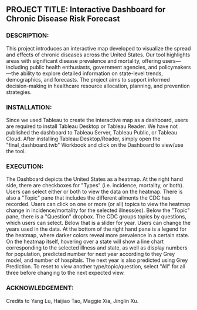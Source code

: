 ## PROJECT TITLE: Interactive Dashboard for Chronic Disease Risk Forecast

### DESCRIPTION: 
This project introduces an interactive map developed to visualize the spread and effects of chronic diseases across the United States. Our tool highlights areas with significant disease prevalence and mortality, offering users—including public health enthusiasts, government agencies, and policymakers—the ability to explore detailed information on state-level trends, demographics, and forecasts. The project aims to support informed decision-making in healthcare resource allocation, planning, and prevention strategies.

### INSTALLATION: 
Since we used Tableau to create the interactive map as a dashboard, users are required to install Tableau Desktop or Tableau Reader.  We have not published the dashboard to Tableau Server, Tableau Public, or Tableau Cloud.  After installing Tableau Desktop/Reader, simply open the "final_dashboard.twb" Workbook and click on the Dashboard to view/use the tool.  

### EXECUTION: 
The Dashboard depicts the United States as a heatmap. At the right hand side, there are checkboxes for "Types" (i.e. incidence, mortality, or both). Users can select either or both to view the data on the heatmap. There is also a "Topic" pane that includes the different ailments the CDC has recorded.  Users can click on one or more (or all) topics to view the heatmap change in incidence/mortality for the selected illness(es).  Below the "Topic" pane, there is a "Question" dropbox.  The CDC groups topics by questions, which users can select.  Below that is a slider for year.  Users can change the years used in the data.  At the bottom of the right hand pane is a legend for the heatmap, where darker colors reveal more prevalence in a certain state.  On the heatmap itself, hovering over a state will show a line chart corresponding to the selected illness and state, as well as display numbers for population, predicted number for next year according to they Grey model, and number of hospitals.  The next year is also predicted using Grey Prediction. To reset to view another type/topic/question, select "All" for all three before changing to the next expected view.

### ACKNOWLEDGEMENT:
Credits to Yang Lu, Haijiao Tao, Maggie Xia, Jinglin Xu.
